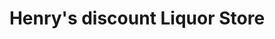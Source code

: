 ---
title: "Henry's discount Liquor Store"
url: /gateshead/henrys-discount-liquor-store/
shop: alcohol
---